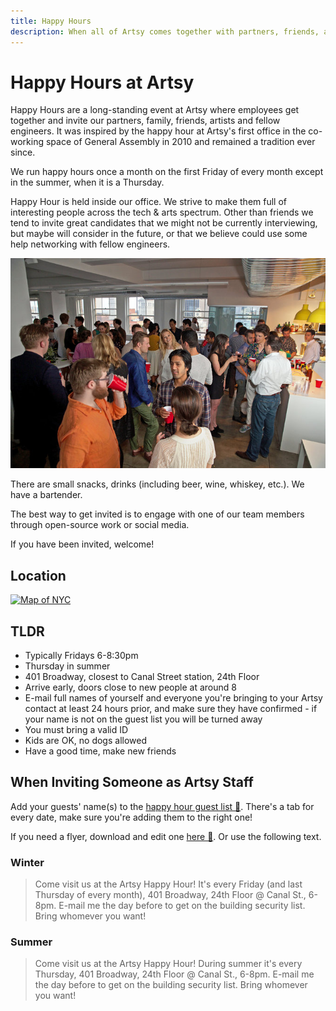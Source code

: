 ```yaml
---
title: Happy Hours
description: When all of Artsy comes together with partners, friends, artists and engineers.
---
```


# Happy Hours at Artsy

Happy Hours are a long-standing event at Artsy where employees get together and invite our partners, family, friends,
artists and fellow engineers. It was inspired by the happy hour at Artsy's first office in the co-working space of
General Assembly in 2010 and remained a tradition ever since.

We run happy hours once a month on the first Friday of every month except in the summer, when it is a Thursday.

Happy Hour is held inside our office. We strive to make them full of interesting people across the
tech & arts spectrum. Other than friends we tend to invite great candidates that we might not be currently interviewing, but
maybe will consider in the future, or that we believe could use some help networking with fellow engineers.

<a href="https://www.nytimes.com/2013/06/20/fashion/the-calorie-packed-perk.html" target="_blank">![happy hour, via the New York Times](images/happy_hour.jpg)</a>

There are small snacks, drinks (including beer, wine, whiskey, etc.). We have a bartender.

The best way to get invited is to engage with one of our team members through open-source work or social media.

If you have been invited, welcome!

## Location

<a href="(https://www.google.com/maps/place/401+Broadway/@40.718958,-74.0049492,17z/data=!3m1!4b1!4m5!3m4!1s0x89c2598a7196824f:0xddf53435afbdd5b9!8m2!3d40.718954!4d-74.0027552)">![Map of NYC](https://user-images.githubusercontent.com/49038/28329863-77689446-6bb9-11e7-8bd9-1805ed8bf140.png)</a>

## TLDR

- Typically Fridays 6-8:30pm
- Thursday in summer
- 401 Broadway, closest to Canal Street station, 24th Floor
- Arrive early, doors close to new people at around 8
- E-mail full names of yourself and everyone you're bringing to your Artsy contact at least 24 hours prior, and make sure they have confirmed - if your name is not on the guest list you will be turned away
- You must bring a valid ID
- Kids are OK, no dogs allowed
- Have a good time, make new friends

## When Inviting Someone as Artsy Staff

Add your guests' name(s) to the
[happy hour guest list 🔑](https://docs.google.com/spreadsheets/d/1mNpXhJq4sNGtyCRcVN0nEFWuw7Y3jtX7O9O4M0R6WOY/edit#gid=1283496295).
There's a tab for every date, make sure you're adding them to the right one!

If you need a flyer, download and edit one [here 🔑](https://sites.google.com/a/artsymail.com/intranet/experience/internal-events/happy-hour-invite). Or use the following text.

### Winter

> Come visit us at the Artsy Happy Hour! It's every Friday (and last Thursday of every month),
> 401 Broadway, 24th Floor @ Canal St., 6-8pm. E-mail me the day before to get on the building security list.
> Bring whomever you want!

### Summer

> Come visit us at the Artsy Happy Hour! During summer it's every Thursday, 401 Broadway, 24th Floor @ Canal St.,
> 6-8pm. E-mail me the day before to get on the building security list. Bring whomever you want!
